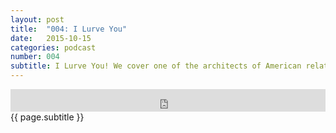 ```yaml
---
layout: post
title:  "004: I Lurve You"
date:   2015-10-15
categories: podcast
number: 004
subtitle: I Lurve You! We cover one of the architects of American relationship movies, <a href="http://www.imdb.com/title/tt0075686/?ref_=fn_al_tt_1" target="_blank">Annie Hall</a>. One of the most popular Woody Allen movies, we discuss the quirkiness of the main character Alvy, breaking the fourth wall, and of course, is it a realistic take on love?
---
```


<iframe frameborder='0' height='36px' scrolling='no' seamless src='https://simplecast.fm/e/18503?style=dark' width='100%'></iframe>

<br>
<span class="episode_text">
{{ page.subtitle }}
</span>
<br><br>
